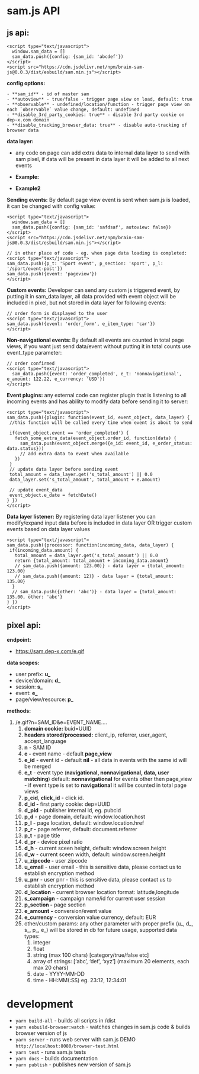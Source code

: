 # sam.js API

## js api:
    <script type="text/javascript">
      window.sam_data = []
      sam_data.push({config: {sam_id: 'abcdef'})
    </script>
    <script src="https://cdn.jsdelivr.net/npm/brain-sam-js@0.0.3/dist/esbuild/sam.min.js"></script>

**config options:**

    - **sam_id** - id of master sam
    - **autoview** - true/false - trigger page view on load, default: true
    - **observable** - undefined/location/function - trigger page view on each `observable` value change, default: undefined
    - **disable_3rd_party_cookies: true** - disable 3rd party cookie on dep-x.com domain
    - **disable_tracking_browser_data: true** - disable auto-tracking of browser data

**data layer:**

- any code on page can add extra data to internal data layer to send with sam pixel, if data will be present in data layer it will be added to all next events



- **Example:**
        <script type="text/javascript">
          sam_data.push({user: {zipcode: '12345'}) // puts data in internal data layer - it will be added to all events sent in current view session
          sam_data.push({event: 'order_completed', e_t: 'conversion'})
        </script>


- **Example2**
    <script type="text/javascript">
      window.sam_data = []
      sam_data.push({config: {sam_id: 'safdsaf'})
      sam_data.push({p_section: 'sport', d_pid: window.pubcid})
    </script>
    <script src="https://cdn.jsdelivr.net/npm/brain-sam-js@0.0.3/dist/esbuild/sam.min.js"></script>

**Sending events:**
By default page view event is sent when sam.js is loaded, it can be changed with config value:

    <script type="text/javascript">
      window.sam_data = []
      sam_data.push({config: {sam_id: 'safdsaf', autoview: false})
    </script>
    <script src="https://cdn.jsdelivr.net/npm/brain-sam-js@0.0.3/dist/esbuild/sam.min.js"></script>
    
    // in other place of code - eg. when page data loading is completed:
    <script type="text/javascript">
    sam_data.push({p_t: 'Sport event', p_section: 'sport', p_l: '/sport/event-post'})
    sam_data.push({event: 'pageview'})
    </script>

**Custom events:**
Developer can send any custom js triggered event, by putting it in sam_data layer, all data provided with event object will be included in pixel, but not stored in data layer for following events:

    // order form is displayed to the user
    <script type="text/javascript">
    sam_data.push({event: 'order_form', e_item_type: 'car'})
    </script>

**Non-navigational events:**
By default all events are counted in total page views, if you want just send data/event without putting it in total counts use event_type parameter:

    // order confirmed
    <script type="text/javascript">
      sam_data.push({event: 'order_completed', e_t: 'nonnavigational', e_amount: 122.22, e_currency: 'USD'})
    </script>

**Event plugins:**
any external code can register plugin that is listening to all incoming events and has ability to modify data before sending it to server:


    <script type="text/javascript">
    sam_data.push({plugin: function(event_id, event_object, data_layer) {
     //this function will be called every time when event is about to send
    
     if(event_object.event == 'order_completed') {
       fetch_some_extra_data(event_object.order_id, function(data) {
         sam_data.push(event_object.merge({e_id: event_id, e_order_status: data.status}))
         // add extra data to event when available
       })
     }
     // update data layer before sending event
     total_amount = data_layer.get('s_total_amount') || 0.0
     data_layer.set('s_total_amount', total_amount + e.amount)
     
     // update event_data
     event_object.e_date = fetchDate()
    } })
    </script>

**Data layer listener:**
By registering data layer listener you can modify/expand input data before is included in data layer OR trigger custom events based on data layer values


    <script type="text/javascript">
    sam_data.push({processor: function(incoming_data, data_layer) {
     if(incoming_data.amount) { 
       total_amount = data_layer.get('s_total_amount') || 0.0
       return {total_amount: total_amount + incoming_data.amount} 
       // sam_data.push({amount: 123.00)} - data layer = {total_amount: 123.00}
       // sam_data.push({amount: 12)} - data layer = {total_amount: 135.00}
      }
      // sam_data.push({other: 'abc')} - data layer = {total_amount: 135.00, other: 'abc'}
    } })
    </script>

## pixel api:

**endpoint:** 

- https://sam.dep-x.com/e.gif

**data scopes:**

- user prefix: **u_**
- device/domain: **d_**
- session: **s_**
- event: **e_**
- page/view/resource: **p_**

**methods:**

1. /e.gif?n=SAM_ID&e=EVENT_NAME….
    1. **domain cookie:** buid=UUID
    2. **headers stored/processed:** client_ip, referrer, user_agent, accept_language
    3. **n** - SAM ID
    4. **e -** event name - default **page_view**
    5. **e_id** - event id - default **nil** - all data in events with the same id will be merged
    6. **e_t** - event type (**navigational, nonnavigational, data, user matching**) default: **nonnavigational** for events other then page_view - if event type is set to **navigational** it will be counted in total page views
    7. **p_cid**, **click_id** - click id.
    8. **d_id -** first party cookie: dep=UUID
    9. **d_pid** - publisher internal id, eg. pubcid
    10. **p_d** - page domain, default: window.location.host
    11. **p_l** - page location, default: window.location.href
    12. **p_r -** page referrer, default: document.referrer
    13. **p_t** - page title
    14. **d_pr** - device pixel ratio
    15. **d_h** - current sceen height, default: window.screen.height
    16. **d_w** - current sceen width, default: window.screen.height
    17. **u_zipcode -** user zipcode 
    18. **u_email** - user email - this is sensitive data, please contact us to establish encryption method
    19. **u_pnr** - user pnr - this is sensitive data, please contact us to establish encryption method
    20. **d_location** - current browser location format: latitude,longitude
    21. **s_campaign** - campaign name/id for current user session
    22. **p_section -** page section
    23. **e_amount** **-** conversion/event value
    24. **e_currency** - conversion value currency, default: EUR
    26. other/custom params: any other parameter with proper prefix (u_, d_, s_, p_, e_) will be stored in db for future usage, supported data types:
        1. integer
        2. float
        3. string (max 100 chars) [category/true/false etc]
        4. array of strings: [‘abc’, ‘def’, ‘xyz’] (maximum 20 elements, each max 20 chars)
        5. date - YYYY-MM-DD
        6. time - HH:MM(:SS) eg. 23:12, 12:34:01

# development

- `yarn build-all` - builds all scripts in /dist
- `yarn esbuild-browser:watch` - watches changes in sam.js code & builds browser version of js
- `yarn server` - runs web server with sam.js DEMO `http://localhost:8080/browser-test.html`
- `yarn test` - runs sam.js tests
- `yarn docs` - builds documentation
- `yarn publish` - publishes new version of sam.js